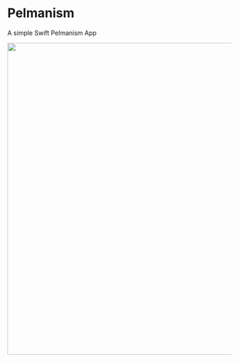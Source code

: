 # Pelmanism
A simple Swift Pelmanism App


<img height="700" src="https://github.com/OdongoWaga/Pelmanism/blob/master/Assets/Sep-12-2019%2022-07-25.gif" />
